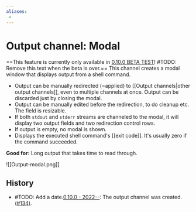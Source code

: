 ```yaml
---
aliases:
 - 
---
```

# Output channel: Modal
==This feature is currently only available in [0.10.0 BETA TEST](https://github.com/Taitava/obsidian-shellcommands/discussions/138)! #TODO: Remove this text when the beta is over.==
This channel creates a modal window that displays output from a shell command.
- Output can be manually redirected (=applied) to [[Output channels|other output channels]], even to multiple channels at once. Output can be discarded just by closing the modal.
- Output can be manually edited before the redirection, to do cleanup etc. The field is resizable.
- If both `stdout` and `stderr` streams are channeled to the modal, it will display two output fields and two redirection control rows.
- If output is empty, no modal is shown.
- Displays the executed shell command's [[exit code]]. It's usually zero if the command succeeded.

**Good for:** Long output that takes time to read through.

![[Output-modal.png]]

## History
- #TODO: Add a date.[0.10.0 - 2022--](https://github.com/Taitava/obsidian-shellcommands/blob/main/CHANGELOG.md#00---2022--): The output channel was created. ([#134](https://github.com/Taitava/obsidian-shellcommands/issues/134)).